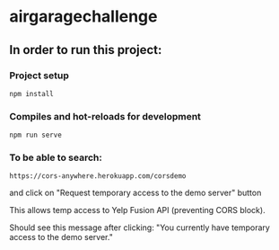 # airgaragechallenge

## In order to run this project:

### Project setup
```
npm install
```

### Compiles and hot-reloads for development
```
npm run serve
```

### To be able to search:

```
https://cors-anywhere.herokuapp.com/corsdemo
```
and click on "Request temporary access to the demo server" button

This allows temp access to Yelp Fusion API (preventing CORS block).

Should see this message after clicking: "You currently have temporary access to the demo server."